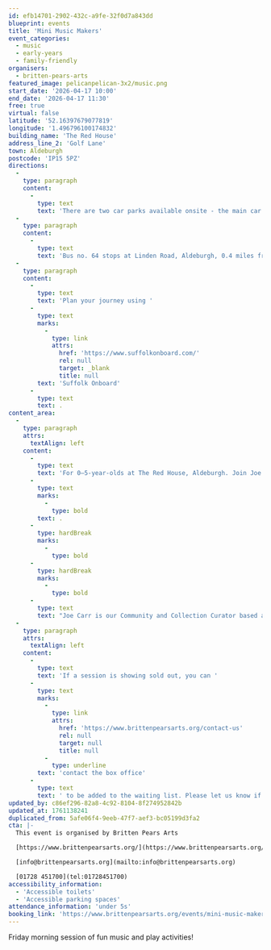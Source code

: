 ```yaml
---
id: efb14701-2902-432c-a9fe-32f0d7a843dd
blueprint: events
title: 'Mini Music Makers'
event_categories:
  - music
  - early-years
  - family-friendly
organisers:
  - britten-pears-arts
featured_image: pelicanpelican-3x2/music.png
start_date: '2026-04-17 10:00'
end_date: '2026-04-17 11:30'
free: true
virtual: false
latitude: '52.16397679077819'
longitude: '1.496796100174832'
building_name: 'The Red House'
address_line_2: 'Golf Lane'
town: Aldeburgh
postcode: 'IP15 5PZ'
directions:
  -
    type: paragraph
    content:
      -
        type: text
        text: 'There are two car parks available onsite - the main car park is via the main circular drive and the overflow car park is the next turning on the left. There is a disabled space in car park 2.'
  -
    type: paragraph
    content:
      -
        type: text
        text: 'Bus no. 64 stops at Linden Road, Aldeburgh, 0.4 miles from The Red House, running hourly to and from Saxmundham, Wickham Market, Woodbridge and Ipswich. '
  -
    type: paragraph
    content:
      -
        type: text
        text: 'Plan your journey using '
      -
        type: text
        marks:
          -
            type: link
            attrs:
              href: 'https://www.suffolkonboard.com/'
              rel: null
              target: _blank
              title: null
        text: 'Suffolk Onboard'
      -
        type: text
        text: .
content_area:
  -
    type: paragraph
    attrs:
      textAlign: left
    content:
      -
        type: text
        text: 'For 0–5-year-olds at The Red House, Aldeburgh. Join Joe and friends for singing and creative play; great for the little ones to learn social skills, turn-taking, sharing and of course, how to have fun'
      -
        type: text
        marks:
          -
            type: bold
        text: .
      -
        type: hardBreak
        marks:
          -
            type: bold
      -
        type: hardBreak
        marks:
          -
            type: bold
      -
        type: text
        text: "Joe Carr is our Community and Collection Curator based at The Red House as part of our Community Team. He aims to bring education and enrichment to people's lives by engaging them through music and heritage, working closely with schools, families and young people. He launched the first Mini Music Makers in 2017. As a guitarist he aims to bring a range of musical styles to Mini Music Makers sessions each week, from traditional nursery rhymes to blues, rock and roll, and new music."
  -
    type: paragraph
    attrs:
      textAlign: left
    content:
      -
        type: text
        text: 'If a session is showing sold out, you can '
      -
        type: text
        marks:
          -
            type: link
            attrs:
              href: 'https://www.brittenpearsarts.org/contact-us'
              rel: null
              target: null
              title: null
          -
            type: underline
        text: 'contact the box office'
      -
        type: text
        text: ' to be added to the waiting list. Please let us know if you can no longer make a session, so the place can be offered to another music maker.'
updated_by: c86ef296-82a8-4c92-8104-8f274952842b
updated_at: 1761138241
duplicated_from: 5afe06f4-9eeb-47f7-aef3-bc05199d3fa2
cta: |-
  This event is organised by Britten Pears Arts

  [https://www.brittenpearsarts.org/](https://www.brittenpearsarts.org/)

  [info@brittenpearsarts.org](mailto:info@brittenpearsarts.org)

  [01728 451700](tel:01728451700)
accessibility_information:
  - 'Accessible toilets'
  - 'Accessible parking spaces'
attendance_information: 'under 5s'
booking_link: 'https://www.brittenpearsarts.org/events/mini-music-makers'
---
```

Friday morning session of fun music and play activities!